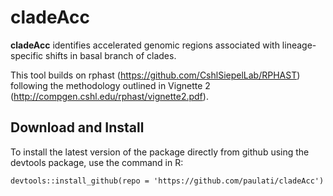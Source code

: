 # cladeAcc

**cladeAcc** identifies accelerated genomic regions associated with lineage-specific shifts in basal branch of clades.

This tool builds on rphast (<https://github.com/CshlSiepelLab/RPHAST>) following the methodology outlined in Vignette 2 (<http://compgen.cshl.edu/rphast/vignette2.pdf>).

## Download and Install

To install the latest version of the package directly from github using the devtools package, use the command in R:

`devtools::install_github(repo = 'https://github.com/paulati/cladeAcc')`
